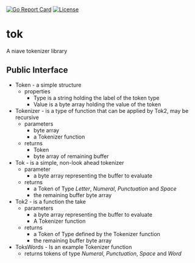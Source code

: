 [![Go Report Card](http://goreportcard.com/badge/rsdoiel/tok)](http://goreportcard.com/report/rsdoiel/tok)
[![License](https://img.shields.io/badge/License-BSD%203--Clause-blue.svg)](https://opensource.org/licenses/BSD-3-Clause)


# tok

A niave tokenizer library

## Public Interface

+ Token - a simple structure 
    + properties
        + Type is a string holding the label of the token type
        + Value is a byte array holding the value of the token
+ Tokenizer - is a type of function that can be applied by Tok2, may be recursive
    + parameters
        + byte array
        + a Tokenizer function
    + returns
        + Token
        + byte array of remaining buffer
+ Tok - is a simple, non-look ahead tokenizer
    + parameter
        + a byte array representing the buffer to evaluate
    + returns
        + a Token of Type *Letter*, *Numeral*, *Punctuation* and *Space*
        + the remaining buffer byte array
+ Tok2 - is a function the take
    + parameters
        + a byte array representing the buffer to evaluate
        + A Tokenizer function
    + returns
        + a Token of Type defined by the Tokenizer function
        + the remaining buffer byte array
+ ToksWords - Is an example Tokenizer function
    + returns tokens of type *Numeral*, *Punctuation*, *Space* and *Word*

